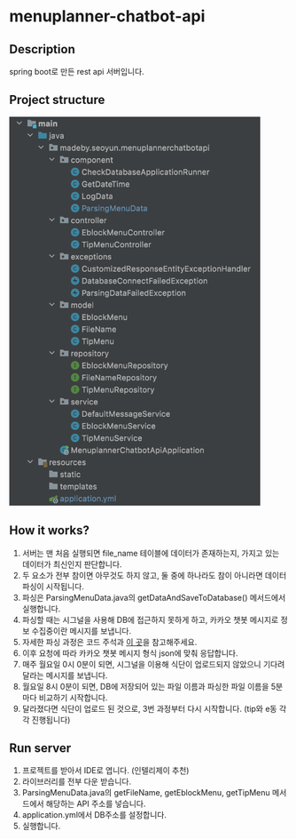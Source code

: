 # menuplanner-chatbot-api

## Description

spring boot로 만든 rest api 서버입니다.

## Project structure

<img height=700 src="/images/menuplanner-chatbot-api-structure.png">

## How it works?

1. 서버는 맨 처음 실행되면 file_name 테이블에 데이터가 존재하는지, 가지고 있는 데이터가 최신인지 판단합니다.
2. 두 요소가 전부 참이면 아무것도 하지 않고, 둘 중에 하나라도 참이 아니라면 데이터 파싱이 시작됩니다.
3. 파싱은 ParsingMenuData.java의 getDataAndSaveToDatabase() 메서드에서 실행합니다.
4. 파싱할 때는 시그널을 사용해 DB에 접근하지 못하게 하고, 카카오 챗봇 메시지로 정보 수집중이란 메시지를 보냅니다.
5. 자세한 파싱 과정은 코드 주석과 [이 곳](https://github.com/somewheregreeny/menuplanner-chatbot/tree/main/aws-rambda-python)을 참고해주세요.
6. 이후 요청에 따라 카카오 챗봇 메시지 형식 json에 맞춰 응답합니다.
7. 매주 월요일 0시 0분이 되면, 시그널을 이용해 식단이 업로드되지 않았으니 기다려달라는 메시지를 보냅니다.
8. 월요일 8시 0분이 되면, DB에 저장되어 있는 파일 이름과 파싱한 파일 이름을 5분마다 비교하기 시작합니다.
9. 달라졌다면 식단이 업로드 된 것으로, 3번 과정부터 다시 시작합니다. (tip와 e동 각각 진행됩니다)


## Run server

1. 프로젝트를 받아서 IDE로 엽니다. (인텔리제이 추천)
2. 라이브러리를 전부 다운 받습니다.
3. ParsingMenuData.java의 getFileName, getEblockMenu, getTipMenu 메서드에서 해당하는 API 주소를 넣습니다.
4. application.yml에서 DB주소를 설정합니다.
5. 실행합니다.
